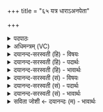 +++
title = "६५ यत्र धाराऽअनपेता"

+++
<details><summary>पदपाठः</summary>

यत्र॑। धाराः॑। अन॑पेता॒ इत्यन॑पऽइताः। मधोः॑। घृ॒तस्य॑। च॒। याः। तत्। अ॒ग्निः। वै॒श्व॒क॒र्म॒ण इति॑ वैश्वऽकर्म॒णः। स्वः॑। दे॒वेषु॑। नः॒। द॒ध॒त्। ६५।
</details>

<details><summary>अधिमन्त्रम् (VC)</summary>

- यज्ञो देवता
- विश्वकर्मर्षिः
- विराडनुष्टुप्
- गान्धारः
</details>

<details><summary>दयानन्द-सरस्वती (हि) - विषयः</summary>

फिर मनुष्यों को क्या करना चाहिये, यह विषय अगले मन्त्र में कहा है ॥
</details>

<details><summary>दयानन्द-सरस्वती (हि) - पदार्थः</summary>

पदार्थान्वयभाषाः -  (यत्र) जिस यज्ञ में (मधोः) मधुरादि गुणयुक्त सुगन्धित द्रव्यों (च) और (घृतस्य) घृत के (याः) जिन (अनपेताः) संयुक्त (धाराः) प्रवाहों को विद्वान् लोग करते हैं, (तत्) उन धाराओं से (वैश्वकर्मणः) सब कर्म होने का निमित्त (अग्निः) अग्नि (नः) हमारे लिये (देवेषु) दिव्य व्यवहारों में (स्वः) सुख को (दधत्) धारण करता है ॥६५ ॥
</details>

<details><summary>दयानन्द-सरस्वती (हि) - भावार्थः</summary>

भावार्थभाषाः -  जो मनुष्य वेदि आदि को बना के सुगन्ध और मिष्टादियुक्त बहुत घृत को अग्नि में हवन करते हैं, वे सब रोगों का निवारण करके अतुल सुख को उत्पन्न करते हैं ॥६५ ॥
</details>

<details><summary>दयानन्द-सरस्वती (सं) - विषयः</summary>

पुनर्मनुष्याः किं कुर्युरित्याह ॥
</details>

<details><summary>दयानन्द-सरस्वती (सं) - पदार्थः</summary>

पदार्थान्वयभाषाः -  यत्र मधोर्घृतस्य च या अनपेता धारा विद्वद्भिः क्रियन्ते, तद्वैश्वकर्मणोऽग्निर्नो देवेषु स्वर्दधत् ॥६५ ॥
</details>

<details><summary>दयानन्द-सरस्वती (सं) - भावार्थः</summary>

भावार्थभाषाः -  ये मनुष्या वेद्यादिकं निर्माय सुगन्धिमिष्टादियुक्तं बहुघृतमग्नौ जुह्वति, ते सर्वान् रोगान्निहत्यातुलं सुखं जनयन्ति ॥६५ ॥
</details>

<details><summary>सविता जोशी ← दयानन्दः (म) - भावार्थः</summary>

भावार्थभाषाः -  जी माणसे वेदी बनवून सुगंधी पदार्थ व मिष्टान्न आणि घृत अग्नीत घालून हवन करतात ती सर्व रोगांचे निवारण करून अत्यंत सुख उत्पन्न करतात.
</details>